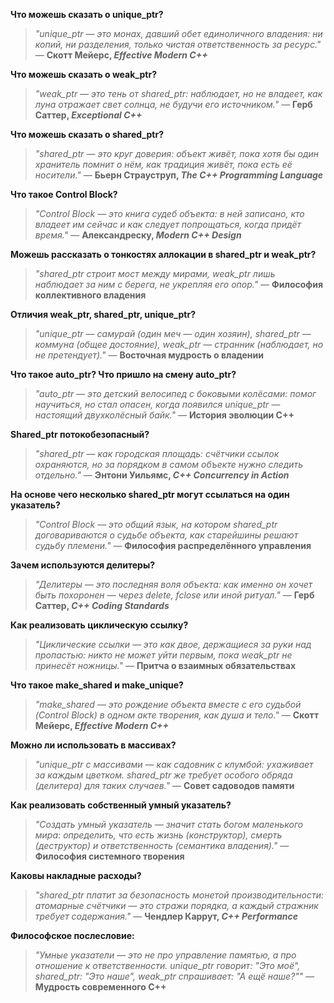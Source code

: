 **Что можешь сказать о unique_ptr?**
> *"unique_ptr — это монах, давший обет единоличного владения: ни копий, ни разделения, только чистая ответственность за ресурс."*
> — **Скотт Мейерс, *Effective Modern C++***

**Что можешь сказать о weak_ptr?**
> *"weak_ptr — это тень от shared_ptr: наблюдает, но не владеет, как луна отражает свет солнца, не будучи его источником."*
> — **Герб Саттер, *Exceptional C++***

**Что можешь сказать о shared_ptr?**
> *"shared_ptr — это круг доверия: объект живёт, пока хотя бы один хранитель помнит о нём, как традиция живёт, пока есть её носители."*
> — **Бьерн Страуструп, *The C++ Programming Language***

**Что такое Control Block?**
> *"Control Block — это книга судеб объекта: в ней записано, кто владеет им сейчас и как следует попрощаться, когда придёт время."*
> — **Александреску, *Modern C++ Design***

**Можешь рассказать о тонкостях аллокации в shared_ptr и weak_ptr?**
> *"shared_ptr строит мост между мирами, weak_ptr лишь наблюдает за ним с берега, не укрепляя его опор."*
> — **Философия коллективного владения**

**Отличия weak_ptr, shared_ptr, unique_ptr?**
> *"unique_ptr — самурай (один меч — один хозяин), shared_ptr — коммуна (общее достояние), weak_ptr — странник (наблюдает, но не претендует)."*
> — **Восточная мудрость о владении**

**Что такое auto_ptr? Что пришло на смену auto_ptr?**
> *"auto_ptr — это детский велосипед с боковыми колёсами: помог научиться, но стал опасен, когда появился unique_ptr — настоящий двухколёсный байк."*
> — **История эволюции C++**

**Shared_ptr потокобезопасный?**
> *"shared_ptr — как городская площадь: счётчики ссылок охраняются, но за порядком в самом объекте нужно следить отдельно."*
> — **Энтони Уильямс, *C++ Concurrency in Action***

**На основе чего несколько shared_ptr могут ссылаться на один указатель?**
> *"Control Block — это общий язык, на котором shared_ptr договариваются о судьбе объекта, как старейшины решают судьбу племени."*
> — **Философия распределённого управления**

**Зачем используются делитеры?**
> *"Делитеры — это последняя воля объекта: как именно он хочет быть похоронен — через delete, fclose или иной ритуал."*
> — **Герб Саттер, *C++ Coding Standards***

**Как реализовать циклическую ссылку?**
> *"Циклические ссылки — это как двое, держащиеся за руки над пропастью: никто не может уйти первым, пока weak_ptr не принесёт ножницы."*
> — **Притча о взаимных обязательствах**

**Что такое make_shared и make_unique?**
> *"make_shared — это рождение объекта вместе с его судьбой (Control Block) в одном акте творения, как душа и тело."*
> — **Скотт Мейерс, *Effective Modern C++***

**Можно ли использовать в массивах?**
> *"unique_ptr с массивами — как садовник с клумбой: ухаживает за каждым цветком. shared_ptr же требует особого обряда (делитера) для таких случаев."*
> — **Совет садоводов памяти**

**Как реализовать собственный умный указатель?**
> *"Создать умный указатель — значит стать богом маленького мира: определить, что есть жизнь (конструктор), смерть (деструктор) и ответственность (семантика владения)."*
> — **Философия системного творения**

**Каковы накладные расходы?**
> *"shared_ptr платит за безопасность монетой производительности: атомарные счётчики — это стражи порядка, а каждый стражник требует содержания."*
> — **Чендлер Каррут, *C++ Performance***

**Философское послесловие:**
> *"Умные указатели — это не про управление памятью, а про отношение к ответственности. unique_ptr говорит: "Это моё", shared_ptr: "Это наше", weak_ptr спрашивает: "А ещё наше?""*
> — **Мудрость современного C++**